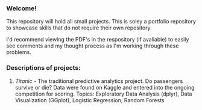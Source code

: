 ### Welcome!
This repository will hold all small projects. This is soley a portfolio repository to showcase
skills that do not require their own repository.

I'd recommend viewing the PDF's in the respository (if avaliable) to easily see comments and my thought process as I'm working through these problems.


### Descriptions of projects:
1) *Titanic* - The traditional predictive analytics project. Do passengers survive or die? Data were found on Kaggle and entered into the ongoing competition for scoring.
	Topics: Exploratory Data Analysis (dplyr), Data Visualization (GGplot), Logistic Regression, Random Forests